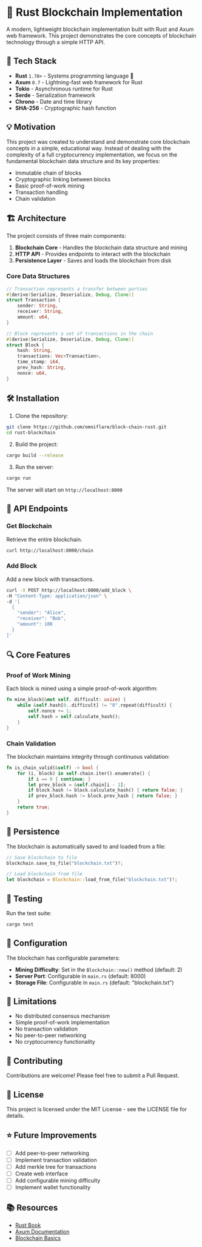 # 🔗 Rust Blockchain Implementation

A modern, lightweight blockchain implementation built with Rust and Axum web framework. This project demonstrates the core concepts of blockchain technology through a simple HTTP API.

## 🚀 Tech Stack

- **Rust** `1.70+` - Systems programming language 🦀
- **Axum** `0.7` - Lightning-fast web framework for Rust
- **Tokio** - Asynchronous runtime for Rust
- **Serde** - Serialization framework
- **Chrono** - Date and time library
- **SHA-256** - Cryptographic hash function

## 💡 Motivation

This project was created to understand and demonstrate core blockchain concepts in a simple, educational way. Instead of dealing with the complexity of a full cryptocurrency implementation, we focus on the fundamental blockchain data structure and its key properties:

- Immutable chain of blocks
- Cryptographic linking between blocks
- Basic proof-of-work mining
- Transaction handling
- Chain validation

## 🏗️ Architecture

The project consists of three main components:

1. **Blockchain Core** - Handles the blockchain data structure and mining
2. **HTTP API** - Provides endpoints to interact with the blockchain
3. **Persistence Layer** - Saves and loads the blockchain from disk

### Core Data Structures

```rust
// Transaction represents a transfer between parties
#[derive(Serialize, Deserialize, Debug, Clone)]
struct Transaction {
    sender: String,
    receiver: String,
    amount: u64,
}

// Block represents a set of transactions in the chain
#[derive(Serialize, Deserialize, Debug, Clone)]
struct Block {
    hash: String,
    transactions: Vec<Transaction>,
    time_stamp: i64,
    prev_hash: String,
    nonce: u64,
}
```

## 🛠️ Installation

1. Clone the repository:
```bash
git clone https://github.com/omniflare/block-chain-rust.git
cd rust-blockchain
```

2. Build the project:
```bash
cargo build --release
```

3. Run the server:
```bash
cargo run
```

The server will start on `http://localhost:8000`

## 📡 API Endpoints

### Get Blockchain
Retrieve the entire blockchain.

```bash
curl http://localhost:8000/chain
```

### Add Block
Add a new block with transactions.

```bash
curl -X POST http://localhost:8000/add_block \
-H "Content-Type: application/json" \
-d '[
  {
    "sender": "Alice",
    "receiver": "Bob",
    "amount": 100
  }
]'
```

## 🔍 Core Features

### Proof of Work Mining
Each block is mined using a simple proof-of-work algorithm:

```rust
fn mine_block(&mut self, difficult: usize) {
    while &self.hash[0..difficult] != "0".repeat(difficult) {
        self.nonce += 1;
        self.hash = self.calculate_hash();
    }
}
```

### Chain Validation
The blockchain maintains integrity through continuous validation:

```rust
fn is_chain_valid(&self) -> bool {
    for (i, block) in self.chain.iter().enumerate() {
        if i == 0 { continue; }
        let prev_block = &self.chain[i - 1];
        if block.hash != block.calculate_hash() { return false; }
        if prev_block.hash != block.prev_hash { return false; }
    }
    return true;
}
```

## 💾 Persistence

The blockchain is automatically saved to and loaded from a file:

```rust
// Save blockchain to file
blockchain.save_to_file("blockchain.txt")?;

// Load blockchain from file
let blockchain = Blockchain::load_from_file("blockchain.txt")?;
```

## 🧪 Testing

Run the test suite:

```bash
cargo test
```

## 🔧 Configuration

The blockchain has configurable parameters:

- **Mining Difficulty**: Set in the `Blockchain::new()` method (default: 2)
- **Server Port**: Configurable in `main.rs` (default: 8000)
- **Storage File**: Configurable in `main.rs` (default: "blockchain.txt")

## 🚧 Limitations

- No distributed consensus mechanism
- Simple proof-of-work implementation
- No transaction validation
- No peer-to-peer networking
- No cryptocurrency functionality

## 🤝 Contributing

Contributions are welcome! Please feel free to submit a Pull Request.

## 📜 License

This project is licensed under the MIT License - see the LICENSE file for details.

## ⭐️ Future Improvements

- [ ] Add peer-to-peer networking
- [ ] Implement transaction validation
- [ ] Add merkle tree for transactions
- [ ] Create web interface
- [ ] Add configurable mining difficulty
- [ ] Implement wallet functionality

## 📚 Resources

- [Rust Book](https://doc.rust-lang.org/book/)
- [Axum Documentation](https://docs.rs/axum/latest/axum/)
- [Blockchain Basics](https://developer.mozilla.org/en-US/docs/Web/API/Blockchain)